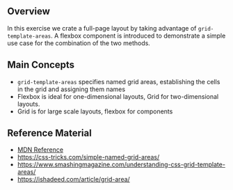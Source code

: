 ## Overview

In this exercise we crate a full-page layout by taking advantage of `grid-template-areas`. A flexbox component is introduced to demonstrate a simple use case for the combination of the two methods.

## Main Concepts

- `grid-template-areas` specifies named grid areas, establishing the cells in the grid and assigning them names
- Flexbox is ideal for one-dimensional layouts, Grid for two-dimensional layouts.
- Grid is for large scale layouts, flexbox for components

## Reference Material

- [MDN Reference](https://developer.mozilla.org/en-US/docs/Web/CSS/grid-template-areas)
- https://css-tricks.com/simple-named-grid-areas/
- https://www.smashingmagazine.com/understanding-css-grid-template-areas/
- https://ishadeed.com/article/grid-area/
